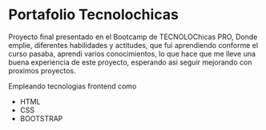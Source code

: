 # Portafolio Tecnolochicas 
Proyecto final presentado en el Bootcamp de TECNOLOChicas PRO, Donde emplie, diferentes habilidades y actitudes, que fui aprendiendo conforme el curso pasaba, aprendi varios conocimientos, lo que hace que me lleve una buena experiencia de este proyecto, esperando asi seguir mejorando con proximos proyectos.

Empleando tecnologias frontend como
- HTML
- CSS
- BOOTSTRAP

